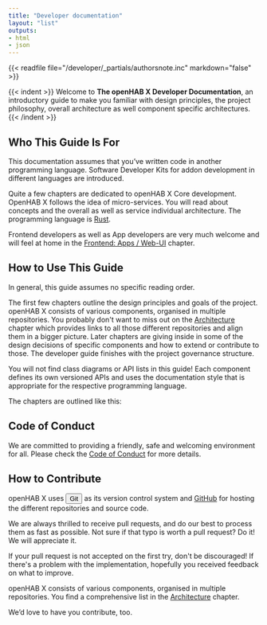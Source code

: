 ```yaml
---
title: "Developer documentation"
layout: "list"
outputs:
- html
- json
---
```


{{< readfile file="/developer/_partials/authorsnote.inc" markdown="false" >}}

{{< indent >}}
Welcome to **The openHAB X Developer Documentation**, an introductory guide to make you familiar with design principles, the project philosophy, overall architecture as well component specific architectures.
{{< /indent >}}

## Who This Guide Is For
This documentation assumes that you’ve written code in another programming language. Software Developer Kits for addon development in different languages are introduced.

Quite a few chapters are dedicated to openHAB X Core development. OpenHAB X follows the idea of micro-services. You will read about concepts and the overall as well as service individual architecture. The programming language is [Rust](https://doc.rust-lang.org/book).

Frontend developers as well as App developers are very much welcome and will feel at home in the [Frontend: Apps / Web-UI](/developer/frontend) chapter.

## How to Use This Guide

In general, this guide assumes no specific reading order.

The first few chapters outline the design principles and goals of the project. openHAB X consists of various components, organised in multiple repositories. You probably don't want to miss out on the [Architecture](/developer/architecture) chapter which provides links to all those different repositories and align them in a bigger picture. Later chapters are giving inside in some of the design decisions of specific components and how to extend or contribute to those. The developer guide finishes with the project governance structure.

You will not find class diagrams or API lists in this guide! Each component defines its own versioned APIs and uses the documentation style that is appropriate for the respective programming language.

The chapters are outlined like this:

<split>

## Code of Conduct

We are committed to providing a friendly, safe and welcoming environment for all. Please check the [Code of Conduct](/conduct) for more details.

## How to Contribute

openHAB X uses <button class="btn-link contexthelp" id="aboutgit" title="Context help">Git</button> as its version control system and [GitHub](https://www.github.com/openhab-nodes) for hosting the different repositories and source code.

<template data-popover="aboutgit">
<p style="max-width: 500px">
You will get in contact with <i><a href="https://git-scm.com/" target="_blank">Git</a></i> in many places and it makes sense to get yourself familiar with its basic commands and concepts. There are many pages to learn about Git. Try <a href="http://rogerdudler.github.io/git-guide" target="_blank">Git - The Simple Guide</a> as a start. In Git it is common to send *Pull Requests* from your own source code clone back to the official repository.
</p>
</template>
<ui-tooltip target="aboutgit"></ui-tooltip>

We are always thrilled to receive pull requests, and do our best to process them as fast as possible. Not sure if that typo is worth a pull request? Do it! We will appreciate it.

If your pull request is not accepted on the first try, don't be discouraged! If there's a problem with the implementation, hopefully you received feedback on what to improve.

openHAB X consists of various components, organised in multiple repositories. You find a comprehensive list in the [Architecture](/developer/architecture) chapter.

We’d love to have you contribute, too.
